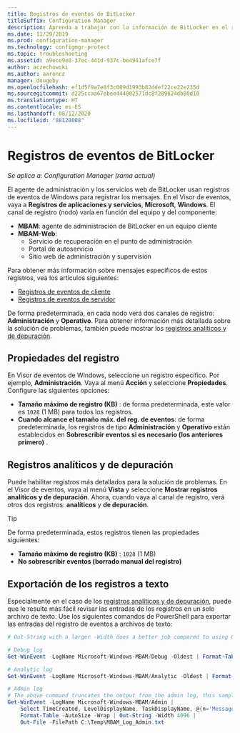 ```yaml
---
title: Registros de eventos de BitLocker
titleSuffix: Configuration Manager
description: Aprenda a trabajar con la información de BitLocker en el registro de eventos de Windows para solucionar problemas.
ms.date: 11/29/2019
ms.prod: configuration-manager
ms.technology: configmgr-protect
ms.topic: troubleshooting
ms.assetid: a9ece9e8-37ec-441d-937c-be4941afce7f
author: aczechowski
ms.author: aaroncz
manager: dougeby
ms.openlocfilehash: ef1d5f9a7e8f3c009d1993b82ddef22ce22e235d
ms.sourcegitcommit: d225ccaa67ebee444002571dc8f289624db80d10
ms.translationtype: HT
ms.contentlocale: es-ES
ms.lasthandoff: 08/12/2020
ms.locfileid: "88128008"
---
```

# <a name="bitlocker-event-logs"></a>Registros de eventos de BitLocker

*Se aplica a: Configuration Manager (rama actual)*

El agente de administración y los servicios web de BitLocker usan registros de eventos de Windows para registrar los mensajes. En el Visor de eventos, vaya a **Registros de aplicaciones y servicios**, **Microsoft**, **Windows**. El canal de registro (nodo) varía en función del equipo y del componente:

- **MBAM**: agente de administración de BitLocker en un equipo cliente
- **MBAM-Web**:
  - Servicio de recuperación en el punto de administración
  - Portal de autoservicio
  - Sitio web de administración y supervisión

Para obtener más información sobre mensajes específicos de estos registros, vea los artículos siguientes:

- [Registros de eventos de cliente](client-event-logs.md)
- [Registros de eventos de servidor](server-event-logs.md)

De forma predeterminada, en cada nodo verá dos canales de registro: **Administración** y **Operativo**. Para obtener información más detallada sobre la solución de problemas, también puede mostrar los [registros analíticos y de depuración](#bkmk_debug).

## <a name="log-properties"></a>Propiedades del registro

En Visor de eventos de Windows, seleccione un registro específico. Por ejemplo, **Administración**. Vaya al menú **Acción** y seleccione **Propiedades**. Configure las siguientes opciones:

- **Tamaño máximo de registro (KB)** : de forma predeterminada, este valor es `1028` (1 MB) para todos los registros.
- **Cuando alcance el tamaño máx. del reg. de eventos**: de forma predeterminada, los registros de tipo **Administración** y **Operativo** están establecidos en **Sobrescribir eventos si es necesario (los anteriores primero)** .

## <a name="analytic-and-debug-logs"></a><a name="bkmk_debug"></a> Registros analíticos y de depuración

Puede habilitar registros más detallados para la solución de problemas. En el Visor de eventos, vaya al menú **Vista** y seleccione **Mostrar registros analíticos y de depuración**. Ahora, cuando vaya al canal de registro, verá otros dos registros: **analíticos** y **de depuración**.

> [!TIP]
> De forma predeterminada, estos registros tienen las propiedades siguientes:
>
> - **Tamaño máximo de registro (KB)** : `1028` (1 MB)
> - **No sobrescribir eventos (borrado manual del registro)**

## <a name="export-logs-to-text"></a>Exportación de los registros a texto

Especialmente en el caso de los [registros analíticos y de depuración](#bkmk_debug), puede que le resulte más fácil revisar las entradas de los registros en un solo archivo de texto. Use los siguientes comandos de PowerShell para exportar las entradas del registro de eventos a archivos de texto:

``` PowerShell
# Out-String with a larger -Width does a better job compared to using Out-File with -Width. -Oldest is only required with debug/analytic logs.

# Debug log
Get-WinEvent -LogName Microsoft-Windows-MBAM/Debug -Oldest | Format-Table -AutoSize | Out-String -Width 4096 | Out-File C:\Temp\MBAM_Log_Debug.txt

# Analytic log
Get-WinEvent -LogName Microsoft-Windows-MBAM/Analytic -Oldest | Format-Table -AutoSize | Out-String -Width 4096 | Out-File C:\Temp\MBAM_Log_Analytic.txt

# Admin log
# The above command truncates the output from the admin log, this sample reformats the strings
Get-WinEvent -LogName Microsoft-Windows-MBAM/Admin |
    Select TimeCreated, LevelDisplayName, TaskDisplayName, @{n='Message';e={$_.Message.trim()}} |
    Format-Table -AutoSize -Wrap | Out-String -Width 4096 |
    Out-File -FilePath C:\Temp\MBAM_Log_Admin.txt
```
